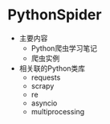 # PythonSpider
- 主要内容
   - Python爬虫学习笔记
   - 爬虫实例
- 相关联的Python类库
   - requests
   - scrapy
   - re
   - asyncio
   - multiprocessing
